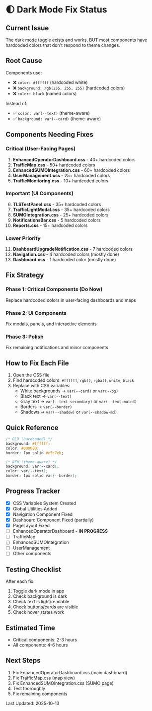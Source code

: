 # 🌓 Dark Mode Fix Status

## Current Issue
The dark mode toggle exists and works, BUT most components have hardcoded colors that don't respond to theme changes.

## Root Cause
Components use:
- ❌ `color: #ffffff` (hardcoded white)
- ❌ `background: rgb(255, 255, 255)` (hardcoded colors)
- ❌ `color: black` (named colors)

Instead of:
- ✅ `color: var(--text)` (theme-aware)
- ✅ `background: var(--card)` (theme-aware)

## Components Needing Fixes

### Critical (User-Facing Pages)
1. **EnhancedOperatorDashboard.css** - 40+ hardcoded colors
2. **TrafficMap.css** - 50+ hardcoded colors
3. **EnhancedSUMOIntegration.css** - 60+ hardcoded colors
4. **UserManagement.css** - 25+ hardcoded colors
5. **TrafficMonitoring.css** - 10+ hardcoded colors

### Important (UI Components)
6. **TLSTestPanel.css** - 35+ hardcoded colors
7. **TrafficLightModal.css** - 35+ hardcoded colors
8. **SUMOIntegration.css** - 25+ hardcoded colors
9. **NotificationsBar.css** - 5 hardcoded colors
10. **Reports.css** - 15+ hardcoded colors

### Lower Priority
11. **DashboardUpgradeNotification.css** - 7 hardcoded colors
12. **Navigation.css** - 4 hardcoded colors (mostly done)
13. **Dashboard.css** - 1 hardcoded color (mostly done)

## Fix Strategy

### Phase 1: Critical Components (Do Now)
Replace hardcoded colors in user-facing dashboards and maps

### Phase 2: UI Components
Fix modals, panels, and interactive elements

### Phase 3: Polish
Fix remaining notifications and minor components

## How to Fix Each File

1. Open the CSS file
2. Find hardcoded colors: `#ffffff`, `rgb()`, `rgba()`, `white`, `black`
3. Replace with CSS variables:
   - White backgrounds → `var(--card)` or `var(--bg)`
   - Black text → `var(--text)`
   - Gray text → `var(--text-secondary)` or `var(--text-muted)`
   - Borders → `var(--border)`
   - Shadows → `var(--shadow)` or `var(--shadow-md)`

## Quick Reference

```css
/* OLD (hardcoded) */
background: #ffffff;
color: #000000;
border: 1px solid #e5e7eb;

/* NEW (theme-aware) */
background: var(--card);
color: var(--text);
border: 1px solid var(--border);
```

## Progress Tracker
- [x] CSS Variables System Created
- [x] Global Utilities Added
- [x] Navigation Component Fixed
- [x] Dashboard Component Fixed (partially)
- [x] PageLayout Fixed
- [ ] EnhancedOperatorDashboard - **IN PROGRESS**
- [ ] TrafficMap
- [ ] EnhancedSUMOIntegration
- [ ] UserManagement
- [ ] Other components

## Testing Checklist
After each fix:
1. Toggle dark mode in app
2. Check background is dark
3. Check text is light/readable
4. Check buttons/cards are visible
5. Check hover states work

## Estimated Time
- Critical components: 2-3 hours
- All components: 4-6 hours

## Next Steps
1. Fix EnhancedOperatorDashboard.css (main dashboard)
2. Fix TrafficMap.css (map view)
3. Fix EnhancedSUMOIntegration.css (SUMO page)
4. Test thoroughly
5. Fix remaining components

Last Updated: 2025-10-13
